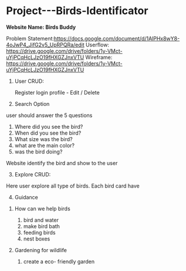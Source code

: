 # Project---Birds-Identificator

**Website Name: Birds Buddy**

Problem Statement:https://docs.google.com/document/d/1AlPHx8wY8-4oJwP4_JifG2v5_UpRPQRa/edit
Userflow: https://drive.google.com/drive/folders/1y-VMct-uYjPCqHcLJzO19fHXGZJnxVTU
Wireframe: https://drive.google.com/drive/folders/1y-VMct-uYjPCqHcLJzO19fHXGZJnxVTU

1. User CRUD:
   
   Register
   login
   profile - Edit / Delete
   
 2. Search Option

 user should answer the 5 questions
  
  1) Where did you see the bird?
  2) When did you see the bird?
  3) What size was the bird?
  4) what are the main color?
  5) was the bird doing?
  
  Website identify the bird and show to the user 
  
  
  3. Explore CRUD:

  Here user explore all type of birds.
  Each bird card have
  
  4. Guidance 

   1) How can we help birds
       
       1. bird and water
       2. make bird bath
       3. feeding birds
       4. nest boxes

   2) Gardening for wildlife

      1. create a eco- friendly garden

   

